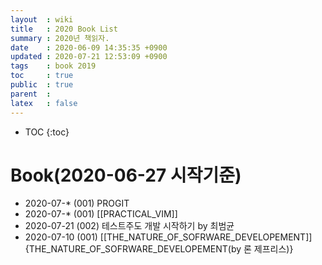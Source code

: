 ```yaml
---
layout  : wiki
title   : 2020 Book List
summary : 2020년 책읽자. 
date    : 2020-06-09 14:35:35 +0900
updated : 2020-07-21 12:53:09 +0900
tags    : book 2019
toc     : true
public  : true
parent  : 
latex   : false
---
```

* TOC
{:toc}

# Book(2020-06-27 시작기준)



 * 2020-07-* (001) PROGIT
 * 2020-07-* (001) [[PRACTICAL_VIM]]
 * 2020-07-21 (002) 테스트주도 개발 시작하기 by 최범균
 * 2020-07-10 (001) [[THE_NATURE_OF_SOFRWARE_DEVELOPEMENT]]{THE_NATURE_OF_SOFRWARE_DEVELOPEMENT(by 론 제프리스)}




